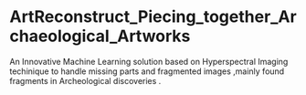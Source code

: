 # ArtReconstruct_Piecing_together_Archaeological_Artworks
An Innovative Machine Learning solution based on Hyperspectral Imaging techinique to handle missing parts and fragmented images ,mainly found fragments in Archeological discoveries .
